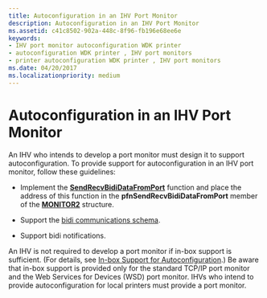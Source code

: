 ```yaml
---
title: Autoconfiguration in an IHV Port Monitor
description: Autoconfiguration in an IHV Port Monitor
ms.assetid: c41c8502-902a-448c-8f96-fb196e68ee6e
keywords:
- IHV port monitor autoconfiguration WDK printer
- autoconfiguration WDK printer , IHV port monitors
- printer autoconfiguration WDK printer , IHV port monitors
ms.date: 04/20/2017
ms.localizationpriority: medium
---
```


# Autoconfiguration in an IHV Port Monitor


An IHV who intends to develop a port monitor must design it to support autoconfiguration. To provide support for autoconfiguration in an IHV port monitor, follow these guidelines:

-   Implement the [**SendRecvBidiDataFromPort**](https://docs.microsoft.com/previous-versions/ff562071(v=vs.85)) function and place the address of this function in the **pfnSendRecvBidiDataFromPort** member of the [**MONITOR2**](https://docs.microsoft.com/windows-hardware/drivers/ddi/content/winsplp/ns-winsplp-_monitor2) structure.

-   Support the [bidi communications schema](https://docs.microsoft.com/windows-hardware/drivers/print/bidi-communications-schema-reference).

-   Support bidi notifications.

An IHV is not required to develop a port monitor if in-box support is sufficient. (For details, see [In-box Support for Autoconfiguration](in-box-support-for-autoconfiguration.md).) Be aware that in-box support is provided only for the standard TCP/IP port monitor and the Web Services for Devices (WSD) port monitor. IHVs who intend to provide autoconfiguration for local printers must provide a port monitor.

 

 




